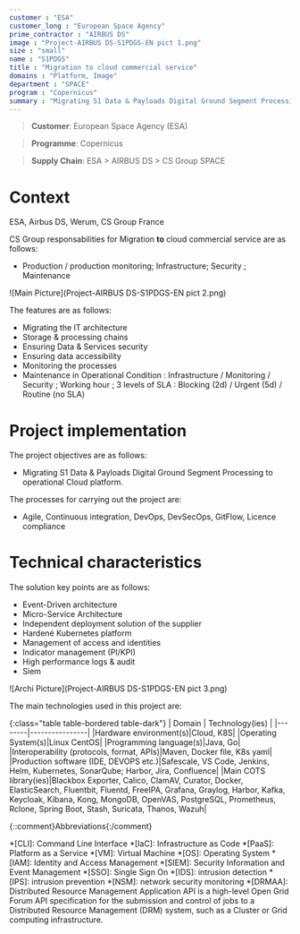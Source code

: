 ```yaml
---
customer : "ESA"
customer_long : "European Space Agency"
prime_contractor : "AIRBUS DS"
image : "Project-AIRBUS DS-S1PDGS-EN pict 1.png"
size : "small"
name : "S1PDGS"
title : "Migration to cloud commercial service"
domains : "Platform, Image"
department : "SPACE"
program : "Copernicus"
summary : "Migrating S1 Data & Payloads Digital Ground Segment Processing to operational Cloud platform."
---
```


> __Customer__\: European Space Agency (ESA)

> __Programme__\: Copernicus

> __Supply Chain__\: ESA > AIRBUS DS >  CS Group SPACE


# Context

ESA, Airbus DS, Werum, CS Group France

CS Group responsabilities for Migration **to** cloud commercial service are as follows:
* Production / production monitoring; Infrastructure; Security ; Maintenance

![Main Picture](Project-AIRBUS DS-S1PDGS-EN pict 2.png)

The features are as follows:
* Migrating the IT architecture
* Storage & processing chains
* Ensuring Data & Services security
* Ensuring data accessibility
* Monitoring the processes
* Maintenance in Operational Condition : Infrastructure / Monitoring / Security ; Working hour ; 3 levels of SLA : Blocking (2d) / Urgent (5d) / Routine (no SLA)

# Project implementation

The project objectives are as follows:
* Migrating S1 Data & Payloads Digital Ground Segment Processing to operational Cloud platform.

The processes for carrying out the project are:
* Agile, Continuous integration, DevOps, DevSecOps, GitFlow, Licence compliance

# Technical characteristics

The solution key points are as follows:
* Event-Driven architecture
* Micro-Service Architecture
* Independent deployment solution of the supplier
* Hardené Kubernetes platform
* Management of access and identities
* Indicator management (PI/KPI)
* High performance logs & audit
* Siem

![Archi Picture](Project-AIRBUS DS-S1PDGS-EN pict 3.png)

The main technologies used in this project are:

{:class="table table-bordered table-dark"}
| Domain | Technology(ies) |
|--------|----------------|
|Hardware environment(s)|Cloud, K8S|
|Operating System(s)|Linux CentOS|
|Programming language(s)|Java, Go|
|Interoperability (protocols, format, APIs)|Maven, Docker file, K8s yaml|
|Production software (IDE, DEVOPS etc.)|Safescale, VS Code, Jenkins, Helm, Kubernetes, SonarQube; Harbor, Jira, Confluence|
|Main COTS library(ies)|Blackbox Exporter, Calico, ClamAV, Curator, Docker, ElasticSearch, Fluentbit, Fluentd, FreeIPA, Grafana, Graylog, Harbor, Kafka, Keycloak, Kibana, Kong, MongoDB, OpenVAS, PostgreSQL, Prometheus, Rclone, Spring Boot, Stash, Suricata, Thanos, Wazuh|



{::comment}Abbreviations{:/comment}

*[CLI]: Command Line Interface
*[IaC]: Infrastructure as Code
*[PaaS]: Platform as a Service
*[VM]: Virtual Machine
*[OS]: Operating System
*[IAM]: Identity and Access Management
*[SIEM]: Security Information and Event Management
*[SSO]: Single Sign On
*[IDS]: intrusion detection
*[IPS]: intrusion prevention
*[NSM]: network security monitoring
*[DRMAA]: Distributed Resource Management Application API is a high-level Open Grid Forum API specification for the submission and control of jobs to a Distributed Resource Management (DRM) system, such as a Cluster or Grid computing infrastructure.
